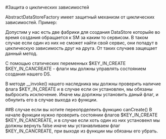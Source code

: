 #Защита о циклических зависимостей

AbstractDataStoreFactory имеет защитный механизм от циклических зависимостей.
Пример:

Допустим у нас есть две фабрики для создания DataStore которыйе во время создания
обращается к SM за каким то сервисом.
В таком случае если один из них не сможет найти свой сервис, они попадут в цеклическую зависимость друг на друга. 
От таких случаев защещает данный метод.

С помощью статических переменных $KEY_IN_CREATE $KEY_IN_CANCREATE - флаги
мы должны управлять состоянием создания нашего DS.

В методе __invoke() нашего наследника мы должны проверить наличие флага $KEY_IN_CREATE
и в случае если он установлен, мы обязаны выбросить исключение.
Иначе мы дорлжны установить даный флаг, и обнулить его в случае выхода из функции.

##В случае если вы хотите переопрделеить функцию canCreate()
В начале функции нужно проверить состоянии флагов $KEY_IN_CREATE $KEY_IN_CANCREATE, и в случае если хоть один из них установенл мы должны вернуть false
иначе мы устанавливаем флаг $KEY_IN_CANCREATE, при выходе из функции мы обязаны его убрать.